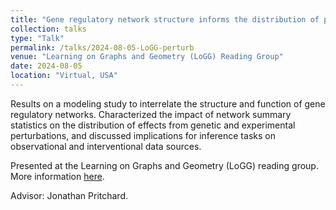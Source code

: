 ```yaml
---
title: "Gene regulatory network structure informs the distribution of perturbation effects"
collection: talks
type: "Talk"
permalink: /talks/2024-08-05-LoGG-perturb
venue: "Learning on Graphs and Geometry (LoGG) Reading Group"
date: 2024-08-05
location: "Virtual, USA"
---
```


Results on a modeling study to interrelate the structure and function of gene regulatory networks. Characterized the impact of network summary statistics on the distribution of effects from genetic and experimental perturbations, and discussed implications for inference tasks on observational and interventional data sources. 

Presented at the Learning on Graphs and Geometry (LoGG) reading group. More information [here](https://portal.valencelabs.com/events/post/gene-regulatory-network-structure-informs-the-distribution-of-Vaktrv7IhO8MYPd).
 
Advisor: Jonathan Pritchard. 

